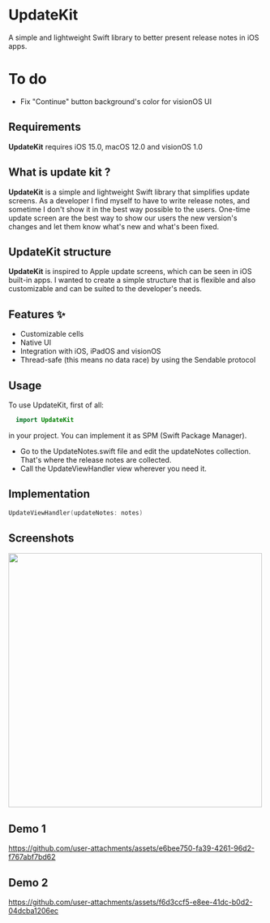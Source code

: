 #  UpdateKit
A simple and lightweight Swift library to better present release notes in iOS apps.

#  To do
- Fix "Continue" button background's color for visionOS UI

## Requirements
**UpdateKit** requires iOS 15.0, macOS 12.0 and visionOS 1.0

## What is update kit ?

**UpdateKit** is a simple and lightweight Swift library that simplifies update screens. As a developer I find myself to have to write release notes, and sometime I don't show it in the best way possible to the users. One-time update screen are the best way to show our users the new version's changes and let them know what's new and what's been fixed.

## UpdateKit structure
**UpdateKit** is inspired to Apple update screens, which can be seen in iOS built-in apps. I wanted to create a simple structure that is flexible and also customizable and can be suited to the developer's needs.

## Features ✨
- Customizable cells
- Native UI
- Integration with iOS, iPadOS and visionOS
- Thread-safe (this means no data race) by using the Sendable protocol
  

## Usage
To use UpdateKit, first of all:
```swift
  import UpdateKit
```
  in your project. You can implement it as SPM (Swift Package Manager).
- Go to the UpdateNotes.swift file and edit the updateNotes collection. That's where the release notes are collected.
- Call the UpdateViewHandler view wherever you need it.

## Implementation
```swift
UpdateViewHandler(updateNotes: notes)
```

## Screenshots

<img src="https://github.com/user-attachments/assets/24a7aa13-1d4e-4b98-a15c-55caa3798186" height="500"/>

## Demo 1
https://github.com/user-attachments/assets/e6bee750-fa39-4261-96d2-f767abf7bd62

## Demo 2
https://github.com/user-attachments/assets/f6d3ccf5-e8ee-41dc-b0d2-04dcba1206ec




